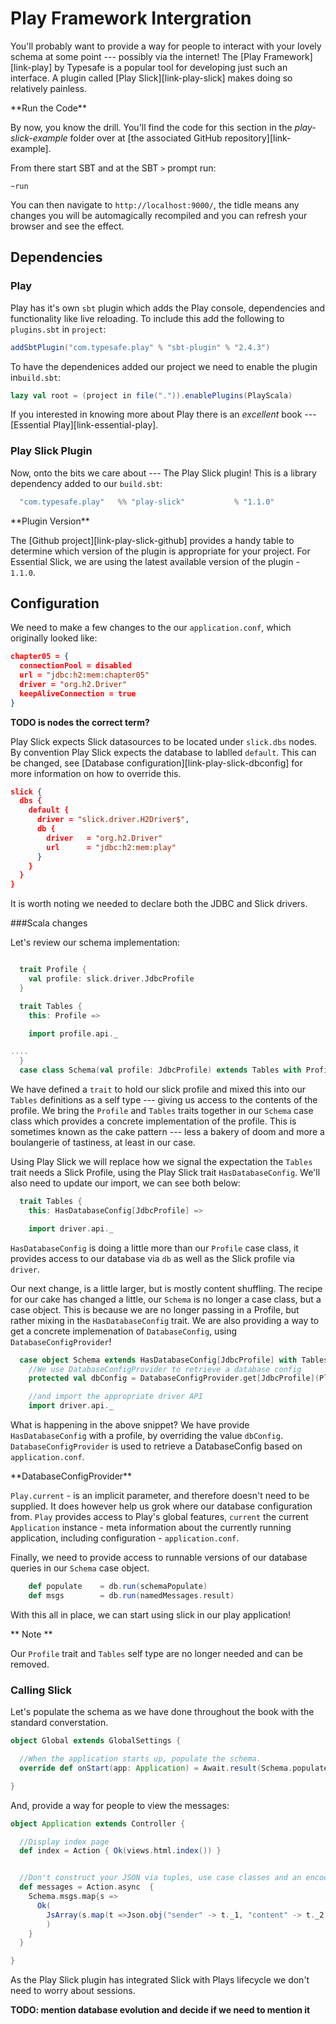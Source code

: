# Play Framework Intergration

You'll probably want to provide a way for people to interact with your lovely schema at some point --- possibly via the internet!
The [Play Framework][link-play] by Typesafe is a popular tool for developing just such an interface.
A plugin called [Play Slick][link-play-slick] makes doing so relatively painless.

<div class="callout callout-info">
**Run the Code**

By now, you know the drill.
You'll find the code for this section in the _play-slick-example_ folder over at [the associated GitHub repository][link-example].

From there start SBT and at the SBT `>` prompt run:

~~~
~run
~~~

You can then navigate to `http://localhost:9000/`, the tidle means any changes you will be automagically recompiled and you can refresh your browser and see the effect.
</div>

<!--  I don't this this is needed:
Let's look at the steps needed to integrate with Play using the Play Slick Plugin.
-->

## Dependencies

### Play

Play has it's own `sbt` plugin which adds the Play console, dependencies and functionality like live reloading.
To include this add the following to `plugins.sbt` in `project`:

~~~ scala
addSbtPlugin("com.typesafe.play" % "sbt-plugin" % "2.4.3")
~~~

<!-- THIS IS AN ASSUMPTION -->
To have the dependenices added our project we need to enable the plugin in`build.sbt`:

~~~ scala
lazy val root = (project in file(".")).enablePlugins(PlayScala)
~~~

If you interested in knowing more about Play there is an *excellent* book --- [Essential Play][link-essential-play].


### Play Slick Plugin

Now, onto the bits we care about --- The Play Slick plugin!
This is a library dependency added to our `build.sbt`:

~~~ scala
  "com.typesafe.play"   %% "play-slick"           % "1.1.0"
~~~

<div class="callout callout-info">
**Plugin Version**

The [Github project][link-play-slick-github] provides a handy table to determine which version of the plugin is appropriate for your project. For Essential Slick, we are using the latest available version of the plugin - `1.1.0`.
</div>


## Configuration

We need to make a few changes to the our `application.conf`, which originally looked like:

``` json
chapter05 = {
  connectionPool = disabled
  url = "jdbc:h2:mem:chapter05"
  driver = "org.h2.Driver"
  keepAliveConnection = true
}
```
**TODO is nodes the correct term?**

Play Slick expects Slick datasources to be located under `slick.dbs` nodes.
By convention Play Slick expects the database to lablled `default`.
This can be changed, see [Database configuration][link-play-slick-dbconfig] for more information on how to override this.

``` json
slick {
  dbs {
    default {
      driver = "slick.driver.H2Driver$",
      db {
        driver   = "org.h2.Driver"
        url      = "jdbc:h2:mem:play"
      }
    }
  }
}
```

It is worth noting we needed to declare both the JDBC and Slick drivers.

###Scala changes

Let's review our schema implementation:

``` scala

  trait Profile {
    val profile: slick.driver.JdbcProfile
  }

  trait Tables {
    this: Profile =>

    import profile.api._

....
  }
  case class Schema(val profile: JdbcProfile) extends Tables with Profile
```

We have defined a `trait` to hold our slick profile and mixed this into our `Tables` definitions as a self type --- giving us access to the contents of the  profile.
We bring the `Profile` and `Tables` traits together in our `Schema` case class which provides a concrete implementation of the profile.
This is sometimes known as the cake pattern ---  less a bakery of doom and more a boulangerie of tastiness, at least in our case.
<!-- Feel free to remove the last sentence, it tickled me at the time. -->


Using Play Slick we will replace how we signal the expectation the `Tables` trait needs a Slick Profile, using the Play Slick trait `HasDatabaseConfig`.
We'll also need to update our import, we can see both below:

``` scala
  trait Tables {
    this: HasDatabaseConfig[JdbcProfile] =>

    import driver.api._
```

`HasDatabaseConfig` is doing a little more than our `Profile` case class,
it provides access to our database via `db` as well as the Slick profile via `driver`.

Our next change, is a little larger, but is mostly content shuffling.
The recipe for our cake has changed a little,
our `Schema` is no longer a case class, but a case object.
This is because we are no longer passing in a Profile,
but rather mixing in the `HasDatabaseConfig` trait.
We are also providing a way to get a concrete implemenation of `DatabaseConfig`,
using  `DatabaseConfigProvider`!

``` scala
  case object Schema extends HasDatabaseConfig[JdbcProfile] with Tables {
    //We use DatabaseConfigProvider to retrieve a database config
    protected val dbConfig = DatabaseConfigProvider.get[JdbcProfile](Play.current)

    //and import the appropriate driver API
    import driver.api._
```

What is happening in the above snippet?
We have provide `HasDatabaseConfig` with a profile, by overriding the value `dbConfig`.
`DatabaseConfigProvider` is used to retrieve a DatabaseConfig based on `application.conf`.

<div>
**DatabaseConfigProvider**

`Play.current` - is an implicit parameter, and therefore doesn't need to be supplied.
It does however help us grok where our database configuration from.
`Play` provides access to Play's global features,
`current` the current `Application` instance - meta information about the currently running application,
including configuration - `application.conf`.

<!-- **TODO:Jesus, wept taht was long winded.**-->
</div>

Finally, we need to provide access to runnable versions of our database queries in our `Schema` case object.

~~~ scala
    def populate    = db.run(schemaPopulate)
    def msgs        = db.run(namedMessages.result)
~~~

With this all in place, we can start using slick in our play application!

** Note **

Our `Profile` trait and `Tables` self type are no longer needed and can be removed.


### Calling Slick

Let's populate the schema as we have done throughout the book with the standard converstation.

``` scala
object Global extends GlobalSettings {

  //When the application starts up, populate the schema.
  override def onStart(app: Application) = Await.result(Schema.populate, Duration.Inf)

}
```

And, provide a way for people to view the messages:


``` scala
object Application extends Controller {

  //Display index page
  def index = Action { Ok(views.html.index()) }


  //Don't construct your JSON via tuples, use case classes and an encoder.
  def messages = Action.async  {
    Schema.msgs.map{s =>
      Ok(
        JsArray(s.map(t =>Json.obj("sender" -> t._1, "content" -> t._2)))
        )
    }
  }

}
```

As the Play Slick plugin has integrated Slick with Plays lifecycle we don't need to worry about sessions.

**TODO: mention database evolution and decide if we need to mention it**